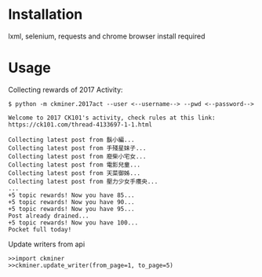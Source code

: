 # Installation

lxml, selenium, requests and chrome browser install required

# Usage

Collecting rewards of 2017 Activity:

    $ python -m ckminer.2017act --user <--username--> --pwd <--password-->

    Welcome to 2017 CK101's activity, check rules at this link:
    https://ck101.com/thread-4133697-1-1.html

    Collecting latest post from 鬍小編...
    Collecting latest post from 手殘星妹子...
    Collecting latest post from 廢柴小宅女...
    Collecting latest post from 電影兒童...
    Collecting latest post from 天菜御姊...
    Collecting latest post from 壓力少女手癢央...
    ...
    +5 topic rewards! Now you have 85...
    +5 topic rewards! Now you have 90...
    +5 topic rewards! Now you have 95...
    Post already drained...
    +5 topic rewards! Now you have 100...
    Pocket full today!

Update writers from api

    >>import ckminer
    >>ckminer.update_writer(from_page=1, to_page=5)








